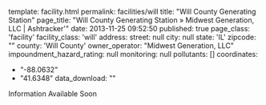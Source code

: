 template: facility.html
permalink: facilities/will
title: "Will County Generating Station"
page_title: "Will County Generating Station &raquo; Midwest Generation, LLC | Ashtracker'"
date: 2013-11-25 09:52:50
published: true
page_class: 'facility'
facility_class: 'will'
address: 
  street: null
  city: null
  state: 'IL'
  zipcode: ""
  county: 'Will County'
owner_operator: "Midwest Generation, LLC"
impoundment_hazard_rating: null
monitoring: null
pollutants: []
coordinates: 
  - "-88.0632"
  - "41.6348"
data_download: ""

Information Available Soon
